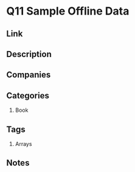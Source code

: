 # Q11 Sample Offline Data

## Link

## Description

## Companies

## Categories

1. Book

## Tags

1. Arrays

## Notes